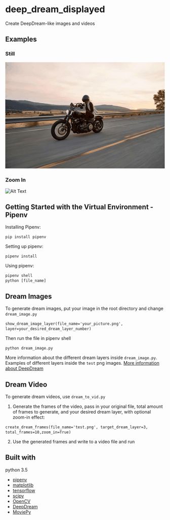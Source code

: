 # deep_dream_displayed
Create DeepDream-like images and videos
## Examples
### Still 
![Alt Text](test_still.gif)
### Zoom In
![Alt Text](test_zoom_in.gif)


## Getting Started with the Virtual Environment - Pipenv
Installing Pipenv:
```
pip install pipenv
```
Setting up pipenv:
```
pipenv install
```
Using pipenv:
```
pipenv shell
python [file_name]
```

## Dream Images
To generate dream images, put your image in the root directory and change ```dream_image.py```
```
show_dream_image_layer(file_name='your_picture.png', layer=your_desired_dream_layer_number)
```
Then run the file in pipenv shell
```
python dream_image.py
```
More information about the different dream layers inside ```dream_image.py```. 
Examples of different layers inside the ```test``` png images. 
[More information about DeepDream](https://github.com/Hvass-Labs/TensorFlow-Tutorials/blob/master/14_DeepDream.ipynb)

## Dream Video
To generate dream videos, use ```dream_to_vid.py```
1. Generate the frames of the video, pass in your original file, total amount of frames to generate, and your desired dream layer, with optional zoom-in effect:
```
create_dream_frames(file_name='test.png', target_dream_layer=3, total_frames=10,zoom_in=True)
```
2. Use the generated frames and write to a video file and run

## Built with
python 3.5
* [pipenv](https://pypi.org/project/pipenv/)
* [matplotlib](https://pypi.org/project/matplotlib/) 
* [tensorflow](https://www.tensorflow.org/)
* [scipy](https://pypi.org/project/scipy/)
* [OpenCV](https://pypi.org/project/opencv-python/)
* [DeepDream](https://github.com/Hvass-Labs/TensorFlow-Tutorials/blob/master/14_DeepDream.ipynb)
* [MoviePy](https://pypi.org/project/moviepy/)

